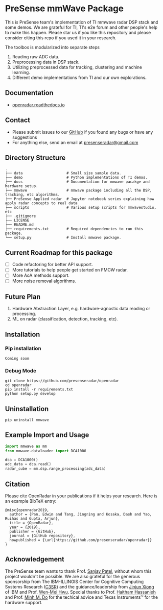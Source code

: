 # PreSense mmWave Package

This is PreSense team's implementation of TI mmwave radar DSP stack and some demos.
We are grateful for TI, TI's e2e forum and other people's help to make this happen.
Please star us if you like this repository and please consider citing this repo if you used it in your research.

The toolbox is modularized into separate steps
1. Reading raw ADC data.
2. Preprocessing data in DSP stack.
3. Utilizing preprocessed data for tracking, clustering and machine learning.
4. Different demo implementations from TI and our own explorations.

## Documentation
- [openradar.readthedocs.io](https://openradar.readthedocs.io)

## Contact 

- Please submit issues to our [GitHub](https://github.com/presenseradar/openradar) if you found any bugs or have any suggestions
- For anything else, send an email at presenseradar@gmail.com

## Directory Structure
    .
    ├── data                    # Small size sample data.
    ├── demo                    # Python implementations of TI demos.
    ├── docs                    # Documentation for mmwave pacakge and hardware setup.
    ├── mmwave                  # mmwave package including all the DSP, tracking, etc algorithms.
    ├── PreSense Applied radar  # Jupyter notebook series explaining how apply radar concepts to real data
    ├── scripts                 # Various setup scripts for mmwavestudio, etc
    ├── .gitignore
    ├── LICENSE
    ├── README.md
    ├── requirements.txt        # Required dependencies to run this package.
    └── setup.py                # Install mmwave package.

## Current Roadmap for this package
- [ ] Code refactoring for better API support.
- [ ] More tutorials to help people get started on FMCW radar.
- [ ] More AoA methods support.
- [ ] More noise removal algorithms.

## Future Plan
1. Hardware Abstraction Layer, e.g. hardware-agnostic data reading or processing.
2. ML on radar (classification, detection, tracking, etc).


## Installation

### Pip installation
```
Coming soon
```

### Debug Mode
```
git clone https://github.com/presenseradar/openradar
cd openradar
pip install -r requirements.txt
python setup.py develop
```

## Uninstallation

```
pip uninstall mmwave
```

## Example Import and Usage

```python
import mmwave as mm
from mmwave.dataloader import DCA1000

dca = DCA1000()
adc_data = dca.read()
radar_cube = mm.dsp.range_processing(adc_data)
```

## Citation

Please cite OpenRadar in your publications if it helps your research. Here is an example BibTeX entry:

```
@misc{openradar2019,
  author = {Pan, Edwin and Tang, Jingning and Kosaka, Dash and Yao, Ruihao and Gupta, Arjun},
  title = {OpenRadar},
  year = {2019},
  publisher = {GitHub},
  journal = {GitHub repository},
  howpublished = {\url{https://github.com/presenseradar/openradar}}
}
```

## Acknowledgement
The PreSense team wants to thank Prof. [Sanjay Patel](https://ece.illinois.edu/directory/profile/sjp), without whom this project wouldn't be possible. We are also grateful for the generous sponsorship from The IBM-ILLINOIS Center for Cognitive Computing Systems Research ([C3SR](https://www.c3sr.com/)) and the guidance/leadership from [Jinjun Xiong](https://researcher.watson.ibm.com/researcher/view.php?person=us-jinjun) of IBM and Prof. [Wen-Mei Hwu](https://ece.illinois.edu/directory/profile/w-hwu). Special thanks to Prof. [Haitham Hassanieh](http://haitham.ece.illinois.edu/) and Prof. [Minh M. Do](http://minhdo.ece.illinois.edu/) for the techical advice and Texas Instruments&trade; for the hardware support.
